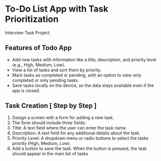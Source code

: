 
# To-Do List App with Task Prioritization
Interview Task Project.


## Features of Todo App

- Add new tasks with information like a title, description, and priority level (e.g., High, Medium, Low).
- View a list of tasks and sort them by priority.
- Mark tasks as completed or pending, with an option to view only completed or only pending tasks.
- Save tasks locally on the device, so the data stays available even if the app is closed.


## Task Creation [ Step by Step ]

1. Design a screen with a form for adding a new task.
2. The form should include three fields:
3. Title: A text field where the user can enter the task name.
4. Description: A text field for any additional details about the task.
5. Priority Level: A dropdown menu or radio buttons to select the tasks priority (High, Medium, Low).
6. Add a button to save the task. When the button is pressed, the task should appear in the main list of tasks